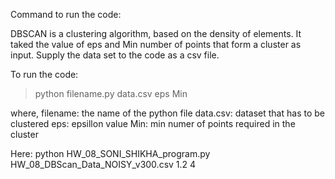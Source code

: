 Command to run the code:


DBSCAN is a clustering algorithm, based on the density of elements. It taked the value of eps and Min number of points that form a cluster as input.
Supply the data set to the code as a csv file.

To run the code: 

>python filename.py data.csv eps Min

where,
filename: the name of the python file
data.csv: dataset that has to be clustered
eps: epsillon value
Min: min numer of points required in the cluster

Here: python HW_08_SONI_SHIKHA_program.py HW_08_DBScan_Data_NOISY_v300.csv 1.2 4

